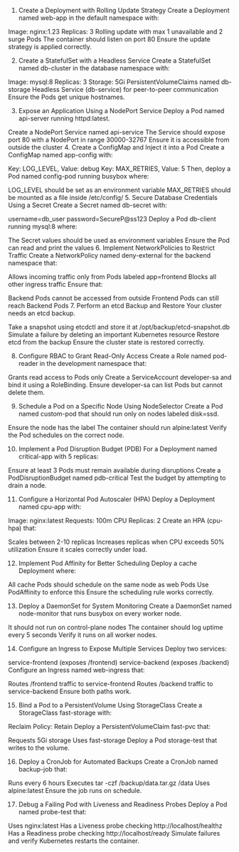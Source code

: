 1. Create a Deployment with Rolling Update Strategy
Create a Deployment named web-app in the default namespace with:

Image: nginx:1.23
Replicas: 3
Rolling update with max 1 unavailable and 2 surge Pods
The container should listen on port 80
Ensure the update strategy is applied correctly.

2. Create a StatefulSet with a Headless Service
Create a StatefulSet named db-cluster in the database namespace with:

Image: mysql:8
Replicas: 3
Storage: 5Gi PersistentVolumeClaims named db-storage
Headless Service (db-service) for peer-to-peer communication
Ensure the Pods get unique hostnames.

3. Expose an Application Using a NodePort Service
Deploy a Pod named api-server running httpd:latest.

Create a NodePort Service named api-service
The Service should expose port 80 with a NodePort in range 30000-32767
Ensure it is accessible from outside the cluster
4. Create a ConfigMap and Inject it into a Pod
Create a ConfigMap named app-config with:

Key: LOG_LEVEL, Value: debug
Key: MAX_RETRIES, Value: 5
Then, deploy a Pod named config-pod running busybox where:

LOG_LEVEL should be set as an environment variable
MAX_RETRIES should be mounted as a file inside /etc/config/
5. Secure Database Credentials Using a Secret
Create a Secret named db-secret with:

username=db_user
password=SecureP@ss123
Deploy a Pod db-client running mysql:8 where:

The Secret values should be used as environment variables
Ensure the Pod can read and print the values
6. Implement NetworkPolicies to Restrict Traffic
Create a NetworkPolicy named deny-external for the backend namespace that:

Allows incoming traffic only from Pods labeled app=frontend
Blocks all other ingress traffic
Ensure that:

Backend Pods cannot be accessed from outside
Frontend Pods can still reach Backend Pods
7. Perform an etcd Backup and Restore
Your cluster needs an etcd backup.

Take a snapshot using etcdctl and store it at /opt/backup/etcd-snapshot.db
Simulate a failure by deleting an important Kubernetes resource
Restore etcd from the backup
Ensure the cluster state is restored correctly.

8. Configure RBAC to Grant Read-Only Access
Create a Role named pod-reader in the development namespace that:

Grants read access to Pods only
Create a ServiceAccount developer-sa and bind it using a RoleBinding.
Ensure developer-sa can list Pods but cannot delete them.

9. Schedule a Pod on a Specific Node Using NodeSelector
Create a Pod named custom-pod that should run only on nodes labeled disk=ssd.

Ensure the node has the label
The container should run alpine:latest
Verify the Pod schedules on the correct node.

10. Implement a Pod Disruption Budget (PDB)
For a Deployment named critical-app with 5 replicas:

Ensure at least 3 Pods must remain available during disruptions
Create a PodDisruptionBudget named pdb-critical
Test the budget by attempting to drain a node.

11. Configure a Horizontal Pod Autoscaler (HPA)
Deploy a Deployment named cpu-app with:

Image: nginx:latest
Requests: 100m CPU
Replicas: 2
Create an HPA (cpu-hpa) that:

Scales between 2-10 replicas
Increases replicas when CPU exceeds 50% utilization
Ensure it scales correctly under load.

12. Implement Pod Affinity for Better Scheduling
Deploy a cache Deployment where:

All cache Pods should schedule on the same node as web Pods
Use PodAffinity to enforce this
Ensure the scheduling rule works correctly.

13. Deploy a DaemonSet for System Monitoring
Create a DaemonSet named node-monitor that runs busybox on every worker node.

It should not run on control-plane nodes
The container should log uptime every 5 seconds
Verify it runs on all worker nodes.

14. Configure an Ingress to Expose Multiple Services
Deploy two services:

service-frontend (exposes /frontend)
service-backend (exposes /backend)
Configure an Ingress named web-ingress that:

Routes /frontend traffic to service-frontend
Routes /backend traffic to service-backend
Ensure both paths work.

15. Bind a Pod to a PersistentVolume Using StorageClass
Create a StorageClass fast-storage with:

Reclaim Policy: Retain
Deploy a PersistentVolumeClaim fast-pvc that:

Requests 5Gi storage
Uses fast-storage
Deploy a Pod storage-test that writes to the volume.

16. Deploy a CronJob for Automated Backups
Create a CronJob named backup-job that:

Runs every 6 hours
Executes tar -czf /backup/data.tar.gz /data
Uses alpine:latest
Ensure the job runs on schedule.

17. Debug a Failing Pod with Liveness and Readiness Probes
Deploy a Pod named probe-test that:

Uses nginx:latest
Has a Liveness probe checking http://localhost/healthz
Has a Readiness probe checking http://localhost/ready
Simulate failures and verify Kubernetes restarts the container.